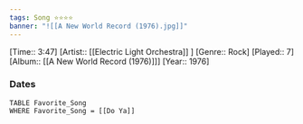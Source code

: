 ```yaml
---
tags: Song ⭐⭐⭐⭐ 
banner: "![[A New World Record (1976).jpg]]"
---
```

[Time:: 3:47]
[Artist:: [[Electric Light Orchestra]] ]
[Genre:: Rock]
[Played:: 7]
[Album:: [[A New World Record (1976)]]]
[Year:: 1976]
### Dates
````dataview
TABLE Favorite_Song
WHERE Favorite_Song = [[Do Ya]]
````